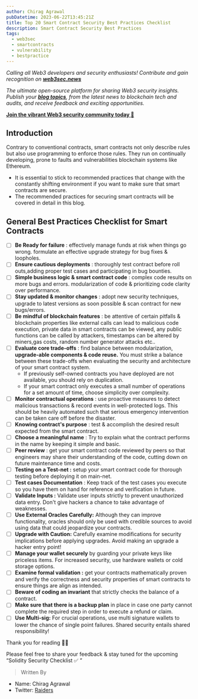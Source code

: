 ```yaml
---
author: Chirag Agrawal
pubDatetime: 2023-06-22T13:45:21Z
title: Top 20 Smart Contract Security Best Practices Checklist 
description: Smart Contract Security Best Practices
tags:
  - web3sec
  - smartcontracts
  - vulnerability
  - bestpractice
---
```


*Calling all Web3 developers and security enthusiasts! Contribute and gain recognition on **[web3sec.news](https://web3sec.news/)***

*The ultimate open-source platform for sharing Web3 security insights. Publish your **[blog topics](https://github.com/Web3secNews/blog)**, from the latest news to blockchain tech and audits, and receive feedback and exciting opportunities.*

**[Join the vibrant Web3 security community today 🤝](https://discord.com/invite/CseAxvtrZ3)**

## Introduction

Contrary to conventional contracts, smart contracts not only describe rules but also use programming to enforce those rules. They run on continually developing, prone to faults and vulnerabilities blockchain systems like Ethereum. 

- It is essential to stick to recommended practices that change with the constantly shifting environment if you want to make sure that smart contracts are secure.
- The recommended practices for securing smart contracts will be covered in detail in this blog.

## ****General Best Practices Checklist for Smart Contracts****

- [ ]  **Be Ready for failure** : effectively manage funds at risk when things go wrong. formulate an effective upgrade strategy for bug fixes & loopholes.
- [ ]  **Ensure cautious deployments** : thoroughly test contract before roll outs,adding proper test cases and participating in bug bounties.
- [ ]  **Simple business logic & smart contract code** : complex code results on more bugs and errors. modularization of code & prioritizing code clarity over performance.
- [ ]  **Stay updated & monitor changes** : adopt new security techniques, upgrade to latest versions as soon possible & scan contract for new bugs/errors.
- [ ]  **Be mindful of blockchain features** : be attentive of certain pitfalls & blockchain properties like external calls can lead to malicious code execution, private data in smart contracts can be viewed, any public functions can be called by attackers, timestamps can be altered by miners,gas costs, random number generator attacks etc..
- [ ]  **Evaluate core trade-offs** : find balance between modularization, **upgrade-able components & code reuse.** You must strike a balance between these trade-offs when evaluating the security and architecture of your smart contract system.
    - If previously self-owned contracts you have deployed are not available, you should rely on duplication.
    - If your smart contract only executes a small number of operations for a set amount of time, choose simplicity over complexity.
- [ ]  **Monitor contractual operations** : use proactive measures to detect malicious transactions & record events in well-protected logs. This should be heavily automated such that serious emergency intervention can be taken care off before the disaster.
- [ ]  **Knowing contract's purpose** : test & accomplish the desired result expected from the smart contract.
- [ ]  **Choose a meaningful name** : Try to explain what the contract performs in the name by keeping it simple and basic.
- [ ]  **Peer review** : get your smart contract code reviewed by peers so that engineers may share their understanding of the code, cutting down on future maintenance time and costs.
- [ ]  **Testing on a Test-net :** setup your smart contract code for thorough testing before deploying it on main-net.
- [ ]  **Test cases Documentation** : Keep track of the test cases you execute so you have them on hand for reference and verification in future.
- [ ]  **Validate Inputs :** Validate user inputs strictly to prevent unauthorized data entry. Don't give hackers a chance to take advantage of weaknesses.
- [ ]  **Use External Oracles Carefully:** Although they can improve functionality, oracles should only be used with credible sources to avoid using data that could jeopardize your contracts.
- [ ]  **Upgrade with Caution:** Carefully examine modifications for security implications before applying upgrades. Avoid making an upgrade a hacker entry point!
- [ ]  **Manage your wallet securely** by guarding your private keys like priceless items. For increased security, use hardware wallets or cold storage options.
- [ ]  **Examine formal validation :** get your contracts mathematically proven and verify the correctness and security properties of smart contracts to ensure things are align as intended.
- [ ]  **Beware of coding an invariant** that strictly checks the balance of a contract.
- [ ]  **Make sure that there is a backup plan** in place in case one party cannot complete the required step in order to execute a refund or claim.
- [ ]  **Use Multi-sig:** For crucial operations, use multi signature wallets to lower the chance of single point failures. Shared security entails shared responsibility!

Thank you for reading ✌🏻

Please feel free to share your feedback & stay tuned for the upcoming “Solidity Security Checklist ✅ ”
> Written By
- Name: Chirag Agrawal
- Twitter: [Raiders](https://twitter.com/__Raiders)
